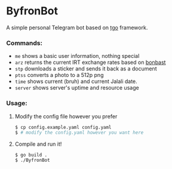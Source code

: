 # ByfronBot

A simple personal Telegram bot based on [tgo](https://github.com/haashemi/tgo) framework.

### Commands:

- `me` shows a basic user information, nothing special
- `arz` returns the current IRT exchange rates based on [bonbast](https://bonbast.com)
- `stp` downloads a sticker and sends it back as a document
- `ptss` converts a photo to a 512p png
- `time` shows current (bruh) and current Jalali date.
- `server` shows server's uptime and resource usage

### Usage:

1. Modify the config file however you prefer

   ```bash
   $ cp config.example.yaml config.yaml
   $ # modify the config.yaml however you want here
   ```

2. Compile and run it!

   ```
   $ go build .
   $ ./ByfronBot
   ```
